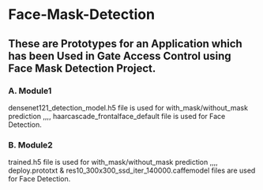 # Face-Mask-Detection
<h2> These are Prototypes for an Application which has been Used in Gate Access Control using Face Mask Detection Project.</h2>

<h3>A. Module1 </h3>
densenet121_detection_model.h5 file is used for with_mask/without_mask prediction   ,,,,
haarcascade_frontalface_default file is used for Face Detection.
<h3>B. Module2 </h3>
trained.h5 file is used for with_mask/without_mask prediction ,,,, 
deploy.prototxt & res10_300x300_ssd_iter_140000.caffemodel files are used for Face Detection.
